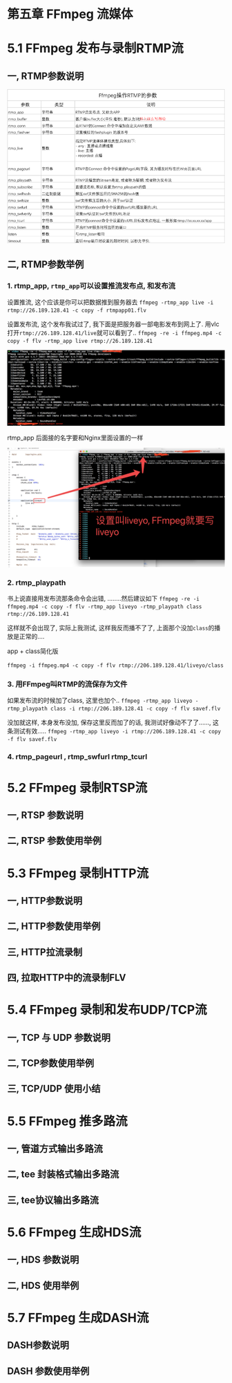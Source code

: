 # 第五章 FFmpeg 流媒体



# 5.1 FFmpeg 发布与录制RTMP流

## 一, RTMP参数说明

![05-FFmpeg流媒体-02-rtmp](image/05-FFmpeg%E6%B5%81%E5%AA%92%E4%BD%93-02-rtmp.png)


## 二, RTMP参数举例


### 1. rtmp_app,  `rtmp_app`可以设置推流发布点,  和发布流

设置推流, 这个应该是你可以把数据推到服务器去
`ffmpeg -rtmp_app live -i rtmp://26.189.128.41 -c copy -f rtmpapp01.flv`

设置发布流, 这个发布我试过了,  我下面是把服务器一部电影发布到网上了. 用vlc打开`rtmp://26.189.128.41/live`就可以看到了..
`ffmpeg -re -i ffmpeg.mp4 -c copy -f flv -rtmp_app live rtmp://26.189.128.41`



![05-FFmpeg流媒体-03-rtmp](image/05-FFmpeg%E6%B5%81%E5%AA%92%E4%BD%93-03-rtmp.png)


rtmp_app 后面接的名字要和Nginx里面设置的一样


![05-FFmpeg流媒体-04-rtmp](image/05-FFmpeg%E6%B5%81%E5%AA%92%E4%BD%93-04-rtmp.png)



### 2. rtmp_playpath 

书上说直接用发布流那条命令会出错, ........然后建议如下
`ffmpeg -re -i ffmpeg.mp4 -c copy -f flv -rtmp_app liveyo -rtmp_playpath class rtmp://26.189.128.41`

这样就不会出现了, 实际上我测试, 这样我反而播不了了, 上面那个没加`class`的播放是正常的....

app + class简化版

`ffmpeg -i ffmpeg.mp4 -c copy -f flv rtmp://206.189.128.41/liveyo/class`



### 3.  用FFmpeg叫RTMP的流保存为文件

如果发布流的时候加了class, 这里也加个..
`ffmpeg -rtmp_app liveyo -rtmp_playpath class -i rtmp://206.189.128.41 -c copy -f flv savef.flv`

没加就这样, 本身发布没加, 保存这里反而加了的话, 我测试好像动不了了......, 这条测试有效.....
`ffmpeg -rtmp_app liveyo -i rtmp://206.189.128.41 -c copy -f flv savef.flv`




### 4. rtmp_pageurl ,   rtmp_swfurl   rtmp_tcurl


# 5.2 FFmpeg 录制RTSP流

## 一, RTSP 参数说明
## 二, RTSP 参数使用举例


# 5.3 FFmpeg 录制HTTP流

## 一, HTTP参数说明
## 二, HTTP参数使用举例
## 三, HTTP拉流录制
## 四, 拉取HTTP中的流录制FLV

# 5.4 FFmpeg 录制和发布UDP/TCP流

## 一, TCP 与 UDP 参数说明
## 二, TCP参数使用举例
## 三, TCP/UDP 使用小结

# 5.5 FFmpeg 推多路流

## 一, 管道方式输出多路流
## 二, tee 封装格式输出多路流
## 三, tee协议输出多路流


# 5.6 FFmpeg 生成HDS流


## 一, HDS 参数说明
## 二, HDS 使用举例


# 5.7 FFmpeg 生成DASH流

## DASH参数说明
## DASH 参数使用举例
